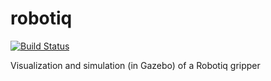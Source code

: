 # robotiq

[![Build Status](https://travis-ci.org/utecrobotics/robotiq.svg?branch=master)](https://travis-ci.org/utecrobotics/robotiq)

Visualization and simulation (in Gazebo) of a Robotiq gripper
